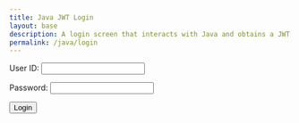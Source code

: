 ```yaml
---
title: Java JWT Login
layout: base
description: A login screen that interacts with Java and obtains a JWT  
permalink: /java/login
---
```



<form action="javascript:login_user()">
    <p><label>
        User ID:
        <input type="text" name="uid" id="uid" required>
    </label></p>
    <p><label>
        Password:
        <input type="password" name="password" id="password" required>
    </label></p>
    <p>
        <button>Login</button>
    </p>
    <p id="error-message" style="color: red;"></p>
</form>

<script>
    // URL for deployment
    var url = "https://spring.nighthawkcodingsociety.com"
    // Comment out the next line for local testing
    // url = "http://localhost:8085"
    // Authenticate endpoint
    const login_url = url + '/authenticate';


    function login_user(){
        // Set body to include login data
        const body = {
            email: document.getElementById("uid").value,
            password: document.getElementById("password").value,
        };

        // Set Headers to support cross-origin
        const requestOptions = {
            method: 'POST',
            mode: 'cors', // no-cors, *cors, same-origin
            cache: 'no-cache', // *default, no-cache, reload, force-cache, only-if-cached
            credentials: 'include', // include, *same-origin, omit
            body: JSON.stringify(body),
            headers: {
                "content-type": "application/json",
            },
        };

        document.getElementById("error-message").textContent = "";

        // Fetch JWT
        fetch(login_url, requestOptions)
        .then(response => {
            // trap error response from Web API
            if (!response.ok) {
                const errorMsg = 'Login error: ' + response.status;
                console.log(errorMsg);
                document.getElementById("error-message").textContent = errorMsg;
                return;
            }
            // Success!!!
            // Redirect to Database location
            window.location.href = "/teacher_portfolio/java/database";
        })
        .catch(error => {
            // Handle network errors
            console.log('Possible CORS or service down error: ' + error);
            document.getElementById("error-message").textContent = 'Possible CORS or service down error: ' + error;
        });
    }


</script>
